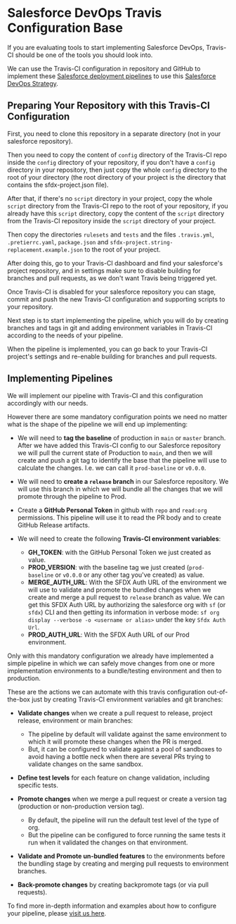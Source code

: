 # Salesforce DevOps Travis Configuration Base
If you are evaluating tools to start implementing Salesforce DevOps, Travis-CI should be one of the tools you should look into.

We can use the Travis-CI configuration in repository and GitHub to implement these [Salesforce deployment pipelines](https://devops.guerrero.zone/02-pipelines.html) to use this [Salesforce DevOps Strategy](https://devops.guerrero.zone/01-devops-strategy.html).

## Preparing Your Repository with this Travis-CI Configuration
First, you need to clone this repository in a separate directory (not in your salesforce repository).

Then you need to copy the content of `config` directory of the Travis-CI repo inside the `config` directory of your repository, if you don't have a `config` directory in your repository, then just copy the whole `config` directory to the root of your directory (the root directory of your project is the directory that contains the sfdx-project.json file).

After that, if there's no `script` directory in your project, copy the whole `script` directory from the Travis-CI repo to the root of your repository, if you already have this `script` directory, copy the content of the `script` directory from the Travis-CI repository inside the `script` directory of your project.

Then copy the directories `rulesets` and `tests` and the files `.travis.yml`, `.pretierrc.yaml`, `package.json` and `sfdx-project.string-replacement.example.json` to the root of your project.

After doing this, go to your Travis-CI dashboard and find your salesforce's project repository, and in settings make sure to disable building for branches and pull requests, as we don't want Travis being triggered yet.

Once Travis-CI is disabled for your salesforce repository you can stage, commit and push the new Travis-CI configuration and supporting scripts to your repository.

Next step is to start implementing the pipeline, which you will do by creating branches and tags in git and adding environment variables in Travis-CI according to the needs of your pipeline.

When the pipeline is implemented, you can go back to your Travis-CI project's settings and re-enable building for branches and pull requests.

## Implementing Pipelines
We will implement our pipeline with Travis-CI and this configuration accordingly with our needs.

However there are some mandatory configuration points we need no matter what is the shape of the pipeline we will end up implementing:
+ We will need to **tag the baseline** of production in `main` or `master` branch. After we have added this Travis-CI config to our Salesforce repository we will pull the current state of Production to `main`, and then we will create and push a git tag to identify the base that the pipeline will use to calculate the changes. I.e. we can call it `prod-baseline` or `v0.0.0`.

+ We will need to **create a `release` branch** in our Salesforce repository. We will use this branch in which we will bundle all the changes that we will promote through the pipeline to Prod.

+ Create a **GitHub Personal Token** in github with `repo` and `read:org` permissions. This pipeline will use it to read the PR body and to create GitHub Release artifacts.

+ We will need to create the following **Travis-CI environment variables**:
  - **GH_TOKEN**: with the GitHub Personal Token we just created as value.
  - **PROD_VERSION**: with the baseline tag we just created (`prod-baseline` or `v0.0.0` or any other tag you've created) as value.
  - **MERGE_AUTH_URL**: With the SFDX Auth URL of the environment we will use to validate and promote the bundled changes when we create and merge a pull request to `release` branch as value. We can get this SFDX Auth URL by authorizing the salesforce org with `sf` (or `sfdx`) CLI and then getting its information in verbose mode: `sf org display --verbose -o <username or alias>` under the key `Sfdx Auth Url`.
  - **PROD_AUTH_URL**: With the SFDX Auth URL of our Prod environment.

Only with this mandatory configuration we already have implemented a simple pipeline in which we can safely move changes from one or more implementation environments to a bundle/testing environment and then to production.

These are the actions we can automate with this travis configuration out-of-the-box just by creating Travis-CI environment variables and git branches:
+ **Validate changes** when we create a pull request to release, project release, environment or main branches:
  + The pipeline by default will validate against the same environment to which it will promote these changes when the PR is merged.
  + But, it can be configured to validate against a pool of sandboxes to avoid having a bottle neck when there are several PRs trying to validate changes on the same sandbox.

+ **Define test levels** for each feature on change validation, including specific tests.

+ **Promote changes** when we merge a pull request or create a version tag (production or non-production version tag).
  + By default, the pipeline will run the default test level of the type of org.
  + But the pipeline can be configured to force running the same tests it run when it validated the changes on that environment.

+ **Validate and Promote un-bundled features** to the environments before the bundling stage by creating and merging pull requests to environment branches.

+ **Back-promote changes** by creating backpromote tags (or via pull requests).

To find more in-depth information and examples about how to configure your pipeline, please [visit us here](https://devops.guerrero.zone/03-travis-ci.html).
